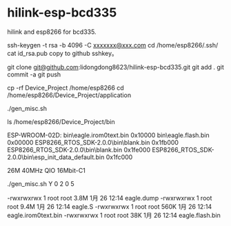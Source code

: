 # hilink-esp-bcd335
hilink and  esp8266  for bcd335.

ssh-keygen -t rsa -b 4096 -C xxxxxxx@xxx.com
cd /home/esp8266/.ssh/
cat id_rsa.pub
copy to github sshkey。


git clone git@github.com:lidongdong8623/hilink-esp-bcd335.git
git add .
git commit -a
git push


cp -rf Device_Project /home/esp8266
cd /home/esp8266/Device_Project/application

./gen_misc.sh

ls /home/esp8266/Device_Project/bin

ESP-WROOM-02D:
bin\eagle.irom0text.bin	                                0x10000
bin\eagle.flash.bin	                                    0x00000
ESP8266_RTOS_SDK-2.0.0\bin\blank.bin	                0x1fb000
ESP8266_RTOS_SDK-2.0.0\bin\blank.bin	                0x1fe000
ESP8266_RTOS_SDK-2.0.0\bin\esp_init_data_default.bin	0x1fc000



26M
40MHz
QIO
16Mbit-C1

./gen_misc.sh
Y
0
2
0
5

-rwxrwxrwx 1 root root 3.8M  1月 26 12:14 eagle.dump
-rwxrwxrwx 1 root root 9.4M  1月 26 12:14 eagle.S
-rwxrwxrwx 1 root root 560K  1月 26 12:14 eagle.irom0text.bin
-rwxrwxrwx 1 root root  38K  1月 26 12:14 eagle.flash.bin

